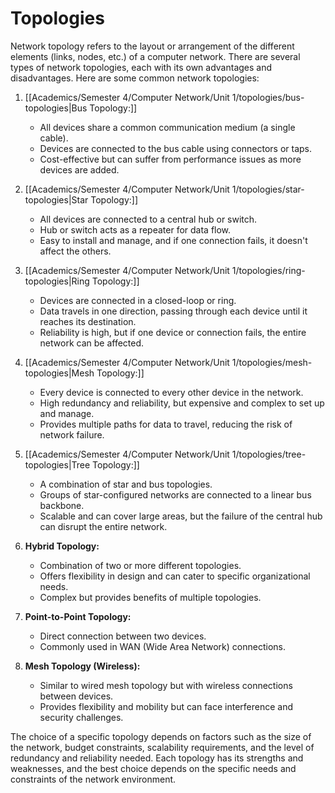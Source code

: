 # Topologies
Network topology refers to the layout or arrangement of the different elements (links, nodes, etc.) of a computer network. There are several types of network topologies, each with its own advantages and disadvantages. Here are some common network topologies:

1. [[Academics/Semester 4/Computer Network/Unit 1/topologies/bus-topologies|Bus Topology:]]
   - All devices share a common communication medium (a single cable).
   - Devices are connected to the bus cable using connectors or taps.
   - Cost-effective but can suffer from performance issues as more devices are added.

2. [[Academics/Semester 4/Computer Network/Unit 1/topologies/star-topologies|Star Topology:]]
   - All devices are connected to a central hub or switch.
   - Hub or switch acts as a repeater for data flow.
   - Easy to install and manage, and if one connection fails, it doesn't affect the others.

3. [[Academics/Semester 4/Computer Network/Unit 1/topologies/ring-topologies|Ring Topology:]]
   - Devices are connected in a closed-loop or ring.
   - Data travels in one direction, passing through each device until it reaches its destination.
   - Reliability is high, but if one device or connection fails, the entire network can be affected.

4. [[Academics/Semester 4/Computer Network/Unit 1/topologies/mesh-topologies|Mesh Topology:]]
   - Every device is connected to every other device in the network.
   - High redundancy and reliability, but expensive and complex to set up and manage.
   - Provides multiple paths for data to travel, reducing the risk of network failure.

5. [[Academics/Semester 4/Computer Network/Unit 1/topologies/tree-topologies|Tree Topology:]]
   - A combination of star and bus topologies.
   - Groups of star-configured networks are connected to a linear bus backbone.
   - Scalable and can cover large areas, but the failure of the central hub can disrupt the entire network.

6. **Hybrid Topology:**
   - Combination of two or more different topologies.
   - Offers flexibility in design and can cater to specific organizational needs.
   - Complex but provides benefits of multiple topologies.

7. **Point-to-Point Topology:**
   - Direct connection between two devices.
   - Commonly used in WAN (Wide Area Network) connections.

8. **Mesh Topology (Wireless):**
   - Similar to wired mesh topology but with wireless connections between devices.
   - Provides flexibility and mobility but can face interference and security challenges.

The choice of a specific topology depends on factors such as the size of the network, budget constraints, scalability requirements, and the level of redundancy and reliability needed. Each topology has its strengths and weaknesses, and the best choice depends on the specific needs and constraints of the network environment.
